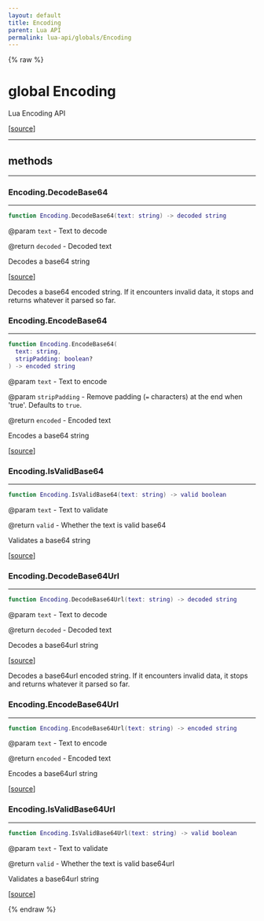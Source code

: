 ```yaml
---
layout: default
title: Encoding
parent: Lua API
permalink: lua-api/globals/Encoding
---
```


{% raw %}

# global Encoding


Lua Encoding API

[<a href="https://github.com/beyond-all-reason/RecoilEngine/blob/b4d0041e4c68c34dace9abf492f9193d28ef5d7e/rts/Lua/LuaEncoding.cpp#L22-L25" target="_blank">source</a>]







---

## methods
---

### Encoding.DecodeBase64
---
```lua
function Encoding.DecodeBase64(text: string) -> decoded string
```
@param `text` - Text to decode


@return `decoded` - Decoded text





Decodes a base64 string

[<a href="https://github.com/beyond-all-reason/RecoilEngine/blob/b4d0041e4c68c34dace9abf492f9193d28ef5d7e/rts/Lua/LuaEncoding.cpp#L41-L50" target="_blank">source</a>]

Decodes a base64 encoded string. If it encounters
invalid data, it stops and returns whatever it parsed so far.








### Encoding.EncodeBase64
---
```lua
function Encoding.EncodeBase64(
  text: string,
  stripPadding: boolean?
) -> encoded string
```
@param `text` - Text to encode

@param `stripPadding` - Remove padding (`=` characters) at the end when 'true'. Defaults to `true`.


@return `encoded` - Encoded text





Encodes a base64 string

[<a href="https://github.com/beyond-all-reason/RecoilEngine/blob/b4d0041e4c68c34dace9abf492f9193d28ef5d7e/rts/Lua/LuaEncoding.cpp#L61-L68" target="_blank">source</a>]








### Encoding.IsValidBase64
---
```lua
function Encoding.IsValidBase64(text: string) -> valid boolean
```
@param `text` - Text to validate


@return `valid` - Whether the text is valid base64





Validates a base64 string

[<a href="https://github.com/beyond-all-reason/RecoilEngine/blob/b4d0041e4c68c34dace9abf492f9193d28ef5d7e/rts/Lua/LuaEncoding.cpp#L85-L91" target="_blank">source</a>]








### Encoding.DecodeBase64Url
---
```lua
function Encoding.DecodeBase64Url(text: string) -> decoded string
```
@param `text` - Text to decode


@return `decoded` - Decoded text





Decodes a base64url string

[<a href="https://github.com/beyond-all-reason/RecoilEngine/blob/b4d0041e4c68c34dace9abf492f9193d28ef5d7e/rts/Lua/LuaEncoding.cpp#L109-L118" target="_blank">source</a>]

Decodes a base64url encoded string. If it encounters
invalid data, it stops and returns whatever it parsed so far.








### Encoding.EncodeBase64Url
---
```lua
function Encoding.EncodeBase64Url(text: string) -> encoded string
```
@param `text` - Text to encode


@return `encoded` - Encoded text





Encodes a base64url string

[<a href="https://github.com/beyond-all-reason/RecoilEngine/blob/b4d0041e4c68c34dace9abf492f9193d28ef5d7e/rts/Lua/LuaEncoding.cpp#L136-L142" target="_blank">source</a>]








### Encoding.IsValidBase64Url
---
```lua
function Encoding.IsValidBase64Url(text: string) -> valid boolean
```
@param `text` - Text to validate


@return `valid` - Whether the text is valid base64url





Validates a base64url string

[<a href="https://github.com/beyond-all-reason/RecoilEngine/blob/b4d0041e4c68c34dace9abf492f9193d28ef5d7e/rts/Lua/LuaEncoding.cpp#L164-L170" target="_blank">source</a>]












{% endraw %}